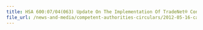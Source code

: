 ```yaml
---
title: HSA 600:07/04(063) Update On The Implementation Of TradeNet® Controls For The Import Of Medical Devices Into Singapore, With Immediate Effect 
file_url: /news-and-media/competent-authorities-circulars/2012-05-16-ca.pdf
---
```

